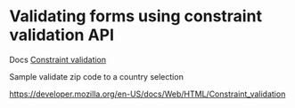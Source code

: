 ﻿# Validating forms using constraint validation API

Docs [Constraint validation](https://developer.mozilla.org/en-US/docs/Web/HTML/Constraint_validation)

Sample validate zip code to a country selection

https://developer.mozilla.org/en-US/docs/Web/HTML/Constraint_validation